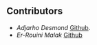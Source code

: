 ## Contributors
- _Adjarho Desmond_ [Github](https://github.com/Jarhodee).
- _Er-Rouini Malak_ [Github]() 